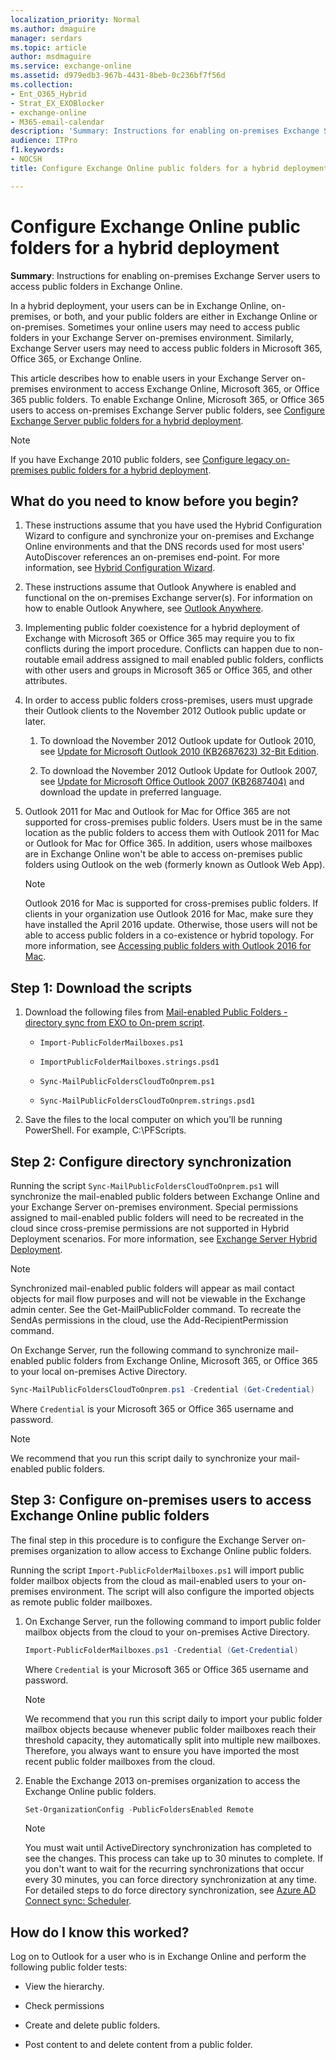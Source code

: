 ```yaml
---
localization_priority: Normal
ms.author: dmaguire
manager: serdars
ms.topic: article
author: msdmaguire
ms.service: exchange-online
ms.assetid: d979edb3-967b-4431-8beb-0c236bf7f56d
ms.collection:
- Ent_O365_Hybrid
- Strat_EX_EXOBlocker
- exchange-online
- M365-email-calendar
description: 'Summary: Instructions for enabling on-premises Exchange Server users to access public folders in Exchange Online.'
audience: ITPro
f1.keywords:
- NOCSH
title: Configure Exchange Online public folders for a hybrid deployment

---
```


# Configure Exchange Online public folders for a hybrid deployment

 **Summary**: Instructions for enabling on-premises Exchange Server users to access public folders in Exchange Online.

In a hybrid deployment, your users can be in Exchange Online, on-premises, or both, and your public folders are either in Exchange Online or on-premises. Sometimes your online users may need to access public folders in your Exchange Server on-premises environment. Similarly, Exchange Server users may need to access public folders in Microsoft 365, Office 365, or Exchange Online.

This article describes how to enable users in your Exchange Server on-premises environment to access Exchange Online, Microsoft 365, or Office 365 public folders. To enable Exchange Online, Microsoft 365, or Office 365 users to access on-premises Exchange Server public folders, see [Configure Exchange Server public folders for a hybrid deployment](set-up-modern-hybrid-public-folders.md).

> [!NOTE]
> If you have Exchange 2010 public folders, see [Configure legacy on-premises public folders for a hybrid deployment](set-up-legacy-hybrid-public-folders.md).

## What do you need to know before you begin?

1. These instructions assume that you have used the Hybrid Configuration Wizard to configure and synchronize your on-premises and Exchange Online environments and that the DNS records used for most users' AutoDiscover references an on-premises end-point. For more information, see [Hybrid Configuration Wizard](https://docs.microsoft.com/exchange/hybrid-configuration-wizard).

2. These instructions assume that Outlook Anywhere is enabled and functional on the on-premises Exchange server(s). For information on how to enable Outlook Anywhere, see [Outlook Anywhere](https://docs.microsoft.com/exchange/outlook-anywhere-exchange-2013-help).

3. Implementing public folder coexistence for a hybrid deployment of Exchange with Microsoft 365 or Office 365 may require you to fix conflicts during the import procedure. Conflicts can happen due to non-routable email address assigned to mail enabled public folders, conflicts with other users and groups in Microsoft 365 or Office 365, and other attributes.

4. In order to access public folders cross-premises, users must upgrade their Outlook clients to the November 2012 Outlook public update or later.

   1. To download the November 2012 Outlook update for Outlook 2010, see [Update for Microsoft Outlook 2010 (KB2687623) 32-Bit Edition](https://www.microsoft.com/download/details.aspx?id=35702).

   2. To download the November 2012 Outlook Update for Outlook 2007, see [Update for Microsoft Office Outlook 2007 (KB2687404)](https://www.catalog.update.microsoft.com/Search.aspx?q=outlook+2007) and download the update in preferred language.

5. Outlook 2011 for Mac and Outlook for Mac for Office 365 are not supported for cross-premises public folders. Users must be in the same location as the public folders to access them with Outlook 2011 for Mac or Outlook for Mac for Office 365. In addition, users whose mailboxes are in Exchange Online won't be able to access on-premises public folders using Outlook on the web (formerly known as Outlook Web App).

   > [!NOTE]
   > Outlook 2016 for Mac is supported for cross-premises public folders. If clients in your organization use Outlook 2016 for Mac, make sure they have installed the April 2016 update. Otherwise, those users will not be able to access public folders in a co-existence or hybrid topology. For more information, see [Accessing public folders with Outlook 2016 for Mac](access-public-folders-with-outlook-2016-for-mac.md).

## Step 1: Download the scripts

1. Download the following files from [Mail-enabled Public Folders - directory sync from EXO to On-prem script](https://www.microsoft.com/download/details.aspx?id=52037).

   - `Import-PublicFolderMailboxes.ps1`

   - `ImportPublicFolderMailboxes.strings.psd1`

   - `Sync-MailPublicFoldersCloudToOnprem.ps1`

   - `Sync-MailPublicFoldersCloudToOnprem.strings.psd1`

2. Save the files to the local computer on which you'll be running PowerShell. For example, C:\PFScripts.

## Step 2: Configure directory synchronization

Running the script `Sync-MailPublicFoldersCloudToOnprem.ps1` will synchronize the mail-enabled public folders between Exchange Online and your Exchange Server on-premises environment. Special permissions assigned to mail-enabled public folders will need to be recreated in the cloud since cross-premise permissions are not supported in Hybrid Deployment scenarios. For more information, see [Exchange Server Hybrid Deployment](https://docs.microsoft.com/exchange/exchange-hybrid).

> [!NOTE]
> Synchronized mail-enabled public folders will appear as mail contact objects for mail flow purposes and will not be viewable in the Exchange admin center. See the Get-MailPublicFolder command. To recreate the SendAs permissions in the cloud, use the Add-RecipientPermission command.

On Exchange Server, run the following command to synchronize mail-enabled public folders from Exchange Online, Microsoft 365, or Office 365 to your local on-premises Active Directory.

```PowerShell
Sync-MailPublicFoldersCloudToOnprem.ps1 -Credential (Get-Credential)
```

Where `Credential` is your Microsoft 365 or Office 365 username and password.

> [!NOTE]
> We recommend that you run this script daily to synchronize your mail-enabled public folders.

## Step 3: Configure on-premises users to access Exchange Online public folders

The final step in this procedure is to configure the Exchange Server on-premises organization to allow access to Exchange Online public folders.

Running the script `Import-PublicFolderMailboxes.ps1` will import public folder mailbox objects from the cloud as mail-enabled users to your on-premises environment. The script will also configure the imported objects as remote public folder mailboxes.

1. On Exchange Server, run the following command to import public folder mailbox objects from the cloud to your on-premises Active Directory.

   ```PowerShell
   Import-PublicFolderMailboxes.ps1 -Credential (Get-Credential)
   ```

   Where `Credential` is your Microsoft 365 or Office 365 username and password.

   > [!NOTE]
   > We recommend that you run this script daily to import your public folder mailbox objects because whenever public folder mailboxes reach their threshold capacity, they automatically split into multiple new mailboxes. Therefore, you always want to ensure you have imported the most recent public folder mailboxes from the cloud.

2. Enable the Exchange 2013 on-premises organization to access the Exchange Online public folders.

   ```PowerShell
   Set-OrganizationConfig -PublicFoldersEnabled Remote
   ```

   > [!NOTE]
   > You must wait until ActiveDirectory synchronization has completed to see the changes. This process can take up to 30 minutes to complete. If you don't want to wait for the recurring synchronizations that occur every 30 minutes, you can force directory synchronization at any time. For detailed steps to do force directory synchronization, see [Azure AD Connect sync: Scheduler](https://docs.microsoft.com/azure/active-directory/hybrid/how-to-connect-sync-feature-scheduler).

## How do I know this worked?

Log on to Outlook for a user who is in Exchange Online and perform the following public folder tests:

- View the hierarchy.

- Check permissions

- Create and delete public folders.

- Post content to and delete content from a public folder.

